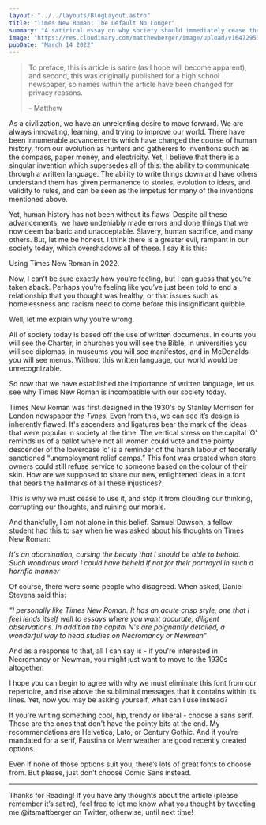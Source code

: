 ```yaml
---
layout: "../../layouts/BlogLayout.astro"
title: "Times New Roman: The Default No Longer"
summary: "A satirical essay on why society should immediately cease the use of Times New Roman"
image: "https://res.cloudinary.com/matthewberger/image/upload/v1647295380/curtis_thornton_nsq_H_Rbh_Isk_unsplash_43d3da030f.jpg"
pubDate: "March 14 2022"
---
```



> To preface, this is article is satire (as I hope will become apparent), and second, this was originally published for a high school newspaper, so names within the article have been changed for privacy reasons.
> 
> \- Matthew

As a civilization, we have an unrelenting desire to move forward. We are always innovating, learning, and trying to improve our world. There have been innumerable advancements which have changed the course of human history, from our evolution as hunters and gatherers to inventions such as the compass, paper money, and electricity. Yet, I believe that there is a singular invention which supersedes all of this: the ability to communicate through a written language. The ability to write things down and have others understand them has given permanence to stories, evolution to ideas, and validity to rules, and can be seen as the impetus for many of the inventions mentioned above.

Yet, human history has not been without its flaws. Despite all these advancements, we have undeniably made errors and done things that we now deem barbaric and unacceptable. Slavery, human sacrifice, and many others. But, let me be honest. I think there is a greater evil, rampant in our society today, which overshadows all of these. I say it is this:

Using Times New Roman in 2022.

Now, I can’t be sure exactly how you’re feeling, but I can guess that you’re taken aback. Perhaps you’re feeling like you’ve just been told to end a relationship that you thought was healthy, or that issues such as homelessness and racism need to come before this insignificant quibble.

Well, let me explain why you’re wrong.

All of society today is based off the use of written documents. In courts you will see the Charter, in churches you will see the Bible, in universities you will see diplomas, in museums you will see manifestos, and in McDonalds you will see menus. Without this written language, our world would be unrecognizable.

So now that we have established the importance of written language, let us see why Times New Roman is incompatible with our society today.

Times New Roman was first designed in the 1930's by Stanley Morrison for London newspaper *the Times.* Even from this, we can see it’s design is inherently flawed. It's ascenders and ligatures bear the mark of the ideas that were popular in society at the time. The vertical stress on the capital ‘O’ reminds us of a ballot where not all women could vote and the pointy descender of the lowercase ‘q’ is a reminder of the harsh labour of federally sanctioned “unemployment relief camps.” This font was created when store owners could still refuse service to someone based on the colour of their skin. How are we supposed to share our new, enlightened ideas in a font that bears the hallmarks of all these injustices?

This is why we must cease to use it, and stop it from clouding our thinking, corrupting our thoughts, and ruining our morals.

And thankfully, I am not alone in this belief. Samuel Dawson, a fellow student had this to say when he was asked about his thoughts on Times New Roman:

*It's an abomination, cursing the beauty that I should be able to behold. Such wondrous word I could have beheld if not for their portrayal in such a horrific manner*

Of course, there were some people who disagreed. When asked, Daniel Stevens said this:

*"I personally like Times New Roman. It has an acute crisp style, one that I feel lends itself well to essays where you want accurate, diligent observations. In addition the capital N's are poignantly detailed, a wonderful way to head studies on Necromancy or Newman"*

And as a response to that, all I can say is - if you're interested in Necromancy or Newman, you might just want to move to the 1930s altogether.

I hope you can begin to agree with why we must eliminate this font from our repertoire, and rise above the subliminal messages that it contains within its lines. Yet, now you may be asking yourself, what can I use instead?

If you're writing something cool, hip, trendy or liberal - choose a sans serif. Those are the ones that don't have the pointy bits at the end. My recommendations are Helvetica, Lato, or Century Gothic. And if you’re mandated for a serif, Faustina or Merriweather are good recently created options.

Even if none of those options suit you, there’s lots of great fonts to choose from. But please, just don’t choose Comic Sans instead.

---
Thanks for Reading! If you have any thoughts about the article (please remember it’s satire), feel free to let me know what you thought by tweeting me @itsmattberger on Twitter, otherwise, until next time!


